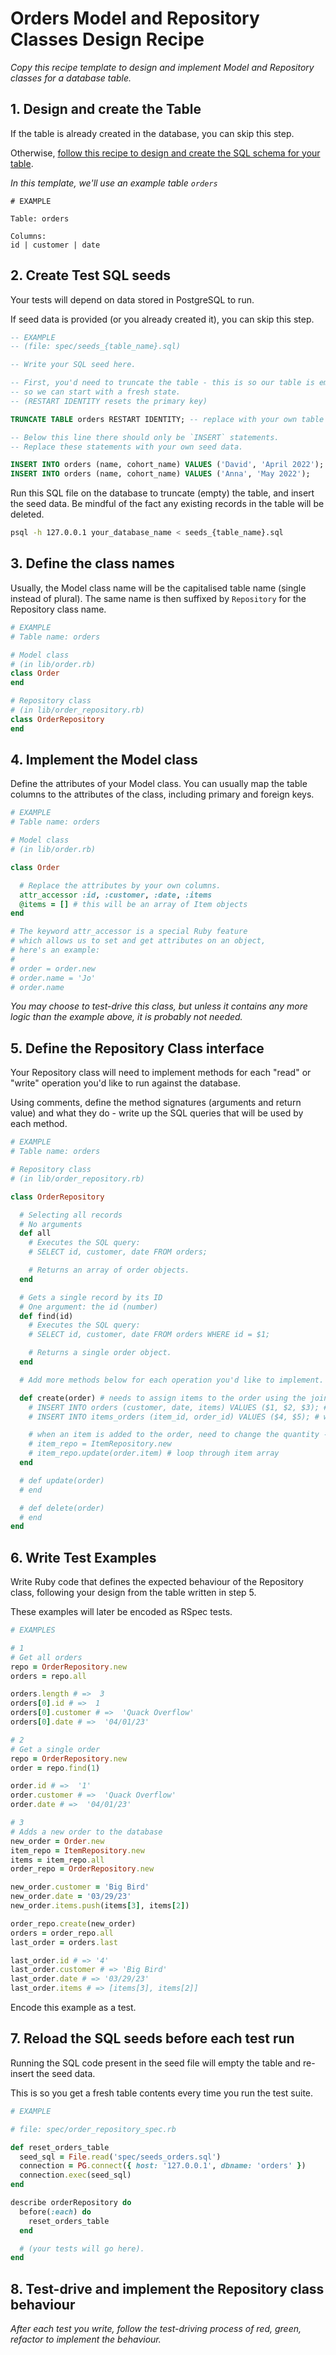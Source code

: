 # Orders Model and Repository Classes Design Recipe

_Copy this recipe template to design and implement Model and Repository classes for a database table._

## 1. Design and create the Table

If the table is already created in the database, you can skip this step.

Otherwise, [follow this recipe to design and create the SQL schema for your table](./single_table_design_recipe_template.md).

*In this template, we'll use an example table `orders`*

```
# EXAMPLE

Table: orders

Columns:
id | customer | date
```

## 2. Create Test SQL seeds

Your tests will depend on data stored in PostgreSQL to run.

If seed data is provided (or you already created it), you can skip this step.

```sql
-- EXAMPLE
-- (file: spec/seeds_{table_name}.sql)

-- Write your SQL seed here.

-- First, you'd need to truncate the table - this is so our table is emptied between each test run,
-- so we can start with a fresh state.
-- (RESTART IDENTITY resets the primary key)

TRUNCATE TABLE orders RESTART IDENTITY; -- replace with your own table name.

-- Below this line there should only be `INSERT` statements.
-- Replace these statements with your own seed data.

INSERT INTO orders (name, cohort_name) VALUES ('David', 'April 2022');
INSERT INTO orders (name, cohort_name) VALUES ('Anna', 'May 2022');
```

Run this SQL file on the database to truncate (empty) the table, and insert the seed data. Be mindful of the fact any existing records in the table will be deleted.

```bash
psql -h 127.0.0.1 your_database_name < seeds_{table_name}.sql
```

## 3. Define the class names

Usually, the Model class name will be the capitalised table name (single instead of plural). The same name is then suffixed by `Repository` for the Repository class name.

```ruby
# EXAMPLE
# Table name: orders

# Model class
# (in lib/order.rb)
class Order
end

# Repository class
# (in lib/order_repository.rb)
class OrderRepository
end
```

## 4. Implement the Model class

Define the attributes of your Model class. You can usually map the table columns to the attributes of the class, including primary and foreign keys.

```ruby
# EXAMPLE
# Table name: orders

# Model class
# (in lib/order.rb)

class Order

  # Replace the attributes by your own columns.
  attr_accessor :id, :customer, :date, :items
  @items = [] # this will be an array of Item objects
end

# The keyword attr_accessor is a special Ruby feature
# which allows us to set and get attributes on an object,
# here's an example:
#
# order = order.new
# order.name = 'Jo'
# order.name
```

*You may choose to test-drive this class, but unless it contains any more logic than the example above, it is probably not needed.*

## 5. Define the Repository Class interface

Your Repository class will need to implement methods for each "read" or "write" operation you'd like to run against the database.

Using comments, define the method signatures (arguments and return value) and what they do - write up the SQL queries that will be used by each method.

```ruby
# EXAMPLE
# Table name: orders

# Repository class
# (in lib/order_repository.rb)

class OrderRepository

  # Selecting all records
  # No arguments
  def all
    # Executes the SQL query:
    # SELECT id, customer, date FROM orders;

    # Returns an array of order objects.
  end

  # Gets a single record by its ID
  # One argument: the id (number)
  def find(id)
    # Executes the SQL query:
    # SELECT id, customer, date FROM orders WHERE id = $1;

    # Returns a single order object.
  end

  # Add more methods below for each operation you'd like to implement.

  def create(order) # needs to assign items to the order using the join table
    # INSERT INTO orders (customer, date, items) VALUES ($1, $2, $3); # items will be an array of Item objects - with quantity one less
    # INSERT INTO items_orders (item_id, order_id) VALUES ($4, $5); # will need to loop through item array and do a new insert for every item

    # when an item is added to the order, need to change the quantity - do this in app.rb?
    # item_repo = ItemRepository.new
    # item_repo.update(order.item) # loop through item array
  end

  # def update(order)
  # end

  # def delete(order)
  # end
end
```

## 6. Write Test Examples

Write Ruby code that defines the expected behaviour of the Repository class, following your design from the table written in step 5.

These examples will later be encoded as RSpec tests.

```ruby
# EXAMPLES

# 1
# Get all orders
repo = OrderRepository.new
orders = repo.all

orders.length # =>  3
orders[0].id # =>  1
orders[0].customer # =>  'Quack Overflow'
orders[0].date # =>  '04/01/23'

# 2
# Get a single order
repo = OrderRepository.new
order = repo.find(1)

order.id # =>  '1'
order.customer # =>  'Quack Overflow'
order.date # =>  '04/01/23'

# 3
# Adds a new order to the database
new_order = Order.new
item_repo = ItemRepository.new
items = item_repo.all
order_repo = OrderRepository.new

new_order.customer = 'Big Bird'
new_order.date = '03/29/23'
new_order.items.push(items[3], items[2])

order_repo.create(new_order)
orders = order_repo.all
last_order = orders.last

last_order.id # => '4'
last_order.customer # => 'Big Bird'
last_order.date # => '03/29/23'
last_order.items # => [items[3], items[2]]
```

Encode this example as a test.

## 7. Reload the SQL seeds before each test run

Running the SQL code present in the seed file will empty the table and re-insert the seed data.

This is so you get a fresh table contents every time you run the test suite.

```ruby
# EXAMPLE

# file: spec/order_repository_spec.rb

def reset_orders_table
  seed_sql = File.read('spec/seeds_orders.sql')
  connection = PG.connect({ host: '127.0.0.1', dbname: 'orders' })
  connection.exec(seed_sql)
end

describe orderRepository do
  before(:each) do
    reset_orders_table
  end

  # (your tests will go here).
end
```

## 8. Test-drive and implement the Repository class behaviour

_After each test you write, follow the test-driving process of red, green, refactor to implement the behaviour._

